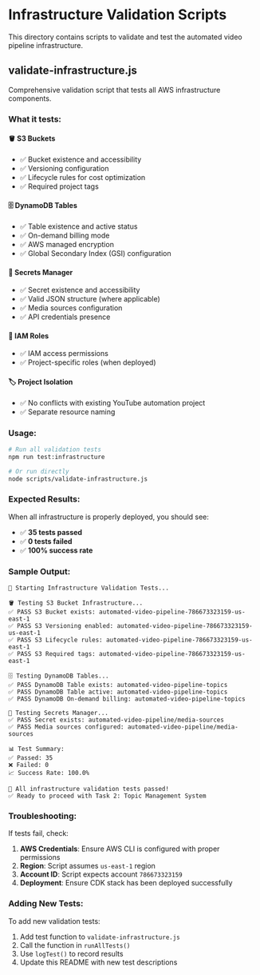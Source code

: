 # Infrastructure Validation Scripts

This directory contains scripts to validate and test the automated video pipeline infrastructure.

## validate-infrastructure.js

Comprehensive validation script that tests all AWS infrastructure components.

### What it tests:

#### 🪣 S3 Buckets
- ✅ Bucket existence and accessibility
- ✅ Versioning configuration
- ✅ Lifecycle rules for cost optimization
- ✅ Required project tags

#### 🗄️ DynamoDB Tables
- ✅ Table existence and active status
- ✅ On-demand billing mode
- ✅ AWS managed encryption
- ✅ Global Secondary Index (GSI) configuration

#### 🔐 Secrets Manager
- ✅ Secret existence and accessibility
- ✅ Valid JSON structure (where applicable)
- ✅ Media sources configuration
- ✅ API credentials presence

#### 👤 IAM Roles
- ✅ IAM access permissions
- ✅ Project-specific roles (when deployed)

#### 🏷️ Project Isolation
- ✅ No conflicts with existing YouTube automation project
- ✅ Separate resource naming

### Usage:

```bash
# Run all validation tests
npm run test:infrastructure

# Or run directly
node scripts/validate-infrastructure.js
```

### Expected Results:

When all infrastructure is properly deployed, you should see:
- ✅ **35 tests passed**
- ✅ **0 tests failed** 
- ✅ **100% success rate**

### Sample Output:

```
🧪 Starting Infrastructure Validation Tests...

🪣 Testing S3 Bucket Infrastructure...
✅ PASS S3 Bucket exists: automated-video-pipeline-786673323159-us-east-1
✅ PASS S3 Versioning enabled: automated-video-pipeline-786673323159-us-east-1
✅ PASS S3 Lifecycle rules: automated-video-pipeline-786673323159-us-east-1
✅ PASS S3 Required tags: automated-video-pipeline-786673323159-us-east-1

🗄️ Testing DynamoDB Tables...
✅ PASS DynamoDB Table exists: automated-video-pipeline-topics
✅ PASS DynamoDB Table active: automated-video-pipeline-topics
✅ PASS DynamoDB On-demand billing: automated-video-pipeline-topics

🔐 Testing Secrets Manager...
✅ PASS Secret exists: automated-video-pipeline/media-sources
✅ PASS Media sources configured: automated-video-pipeline/media-sources

📊 Test Summary:
✅ Passed: 35
❌ Failed: 0
📈 Success Rate: 100.0%

🎉 All infrastructure validation tests passed!
✅ Ready to proceed with Task 2: Topic Management System
```

### Troubleshooting:

If tests fail, check:

1. **AWS Credentials**: Ensure AWS CLI is configured with proper permissions
2. **Region**: Script assumes `us-east-1` region
3. **Account ID**: Script expects account `786673323159`
4. **Deployment**: Ensure CDK stack has been deployed successfully

### Adding New Tests:

To add new validation tests:

1. Add test function to `validate-infrastructure.js`
2. Call the function in `runAllTests()`
3. Use `logTest()` to record results
4. Update this README with new test descriptions